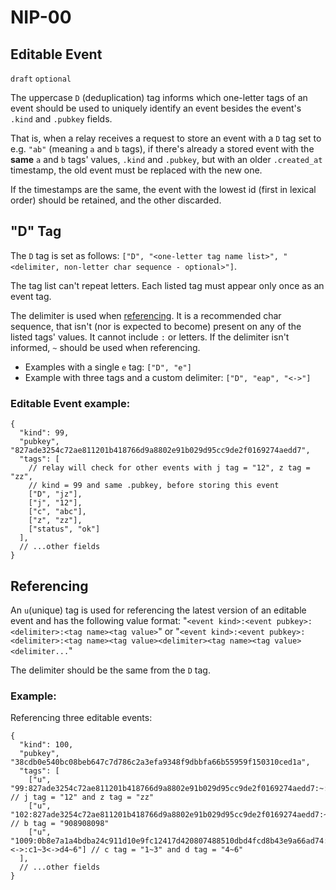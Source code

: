 NIP-00
======

Editable Event
--------------

`draft` `optional`

The uppercase `D` (deduplication) tag informs which one-letter tags of an event
should be used to uniquely identify an event besides the event's
`.kind` and `.pubkey` fields.

That is, when a relay receives a request to store an event with a `D` tag set to e.g. `"ab"`
(meaning `a` and `b` tags), if there's already a stored event with the **same** `a` and `b` tags'
values, `.kind` and `.pubkey`, but with an older `.created_at` timestamp,
the old event must be replaced with the new one.

If the timestamps are the same, the event with the lowest id (first in lexical order)
should be retained, and the other discarded.

## "D" Tag

The `D` tag is set as follows: `["D", "<one-letter tag name list>", "<delimiter, non-letter char sequence - optional>"]`.

The tag list can't repeat letters. Each listed tag must appear only once as an event tag.

The delimiter is used when [referencing](#referencing).
It is a recommended char sequence, that isn't (nor is expected to become) present on any of the listed tags' values.
It cannot include `:` or letters. If the delimiter isn't informed, `~` should be used when referencing.

- Examples with a single `e` tag: `["D", "e"]`
- Example with three tags and a custom delimiter: `["D", "eap", "<->"]`

### Editable Event example:

```jsonc
{
  "kind": 99,
  "pubkey", "827ade3254c72ae811201b418766d9a8802e91b029d95cc9de2f0169274aedd7",
  "tags": [
    // relay will check for other events with j tag = "12", z tag = "zz",
    // kind = 99 and same .pubkey, before storing this event
    ["D", "jz"],
    ["j", "12"],
    ["c", "abc"],
    ["z", "zz"],
    ["status", "ok"]
  ],
  // ...other fields
}
```

## Referencing

An `u`(unique) tag is used for referencing the latest version of an editable event and has the following value format:
"`<event kind>:<event pubkey>:<delimiter>:<tag name><tag value>`" or
"`<event kind>:<event pubkey>:<delimiter>:<tag name><tag value><delimiter><tag name><tag value><delimiter...`"

The delimiter should be the same from the `D` tag.

### Example:

Referencing three editable events:

```jsonc
{
  "kind": 100,
  "pubkey", "38cdb0e540bc08beb647c7d786c2a3efa9348f9dbbfa66b55959f150310ced1a",
  "tags": [
    ["u", "99:827ade3254c72ae811201b418766d9a8802e91b029d95cc9de2f0169274aedd7:~:j12~zzz"], // j tag = "12" and z tag = "zz"
    ["u", "102:827ade3254c72ae811201b418766d9a8802e91b029d95cc9de2f0169274aedd7:~:b908908098"], // b tag = "908908098"
    ["u", "1009:0b8e7a1a4bdba24c911d10e9fc12417d420807488510dbd4fcd8b43e9a66ad74:<->:c1~3<->d4~6"] // c tag = "1~3" and d tag = "4~6"
  ],
  // ...other fields
}
```
